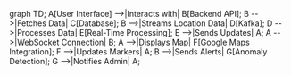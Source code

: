 graph TD;
    A[User Interface] -->|Interacts with| B[Backend API];
    B -->|Fetches Data| C[Database];
    B -->|Streams Location Data| D[Kafka];
    D -->|Processes Data| E[Real-Time Processing];
    E -->|Sends Updates| A;
    A -->|WebSocket Connection| B;
    A -->|Displays Map| F[Google Maps Integration];
    F -->|Updates Markers| A;
    B -->|Sends Alerts| G[Anomaly Detection];
    G -->|Notifies Admin| A;